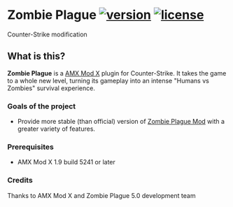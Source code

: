 # Zombie Plague [![version](https://img.shields.io/github/release/CrazY770/Zombie-Plague-Mod.svg)](https://github.com/CrazY770/Zombie-Plague-Mod/releases) [![license](https://img.shields.io/github/license/CrazY770/Zombie-Plague-Mod.svg)](https://www.gnu.org/licenses/gpl-3.0)

Counter-Strike modification

## What is this?
<b>Zombie Plague</b> is a [AMX Mod X](https://github.com/alliedmodders/amxmodx) plugin for Counter-Strike. It takes the game to a whole new level, turning its gameplay into an intense "Humans vs Zombies" survival experience.

### Goals of the project
* Provide more stable (than official) version of [Zombie Plague Mod](https://forums.alliedmods.net/showthread.php?t=72505) with a greater variety of features.

### Prerequisites
* AMX Mod X 1.9 build 5241 or later

### Credits
Thanks to AMX Mod X and Zombie Plague 5.0 development team
